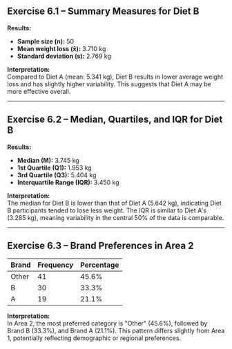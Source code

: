 
## **Exercise 6.1 – Summary Measures for Diet B**

**Results:**
- **Sample size (n):** 50  
- **Mean weight loss (x̄):** 3.710 kg  
- **Standard deviation (s):** 2.769 kg

**Interpretation:**  
Compared to Diet A (mean: 5.341 kg), Diet B results in lower average weight loss and has slightly higher variability. This suggests that Diet A may be more effective overall.

---

## **Exercise 6.2 – Median, Quartiles, and IQR for Diet B**

**Results:**
- **Median (M):** 3.745 kg  
- **1st Quartile (Q1):** 1.953 kg  
- **3rd Quartile (Q3):** 5.404 kg  
- **Interquartile Range (IQR):** 3.450 kg

**Interpretation:**  
The median for Diet B is lower than that of Diet A (5.642 kg), indicating Diet B participants tended to lose less weight. The IQR is similar to Diet A's (3.285 kg), meaning variability in the central 50% of the data is comparable.

---

## **Exercise 6.3 – Brand Preferences in Area 2**

| Brand  | Frequency | Percentage |
|--------|-----------|------------|
| Other  | 41        | 45.6%      |
| B      | 30        | 33.3%      |
| A      | 19        | 21.1%      |

**Interpretation:**  
In Area 2, the most preferred category is "Other" (45.6%), followed by Brand B (33.3%), and Brand A (21.1%). This pattern differs slightly from Area 1, potentially reflecting demographic or regional preferences.

